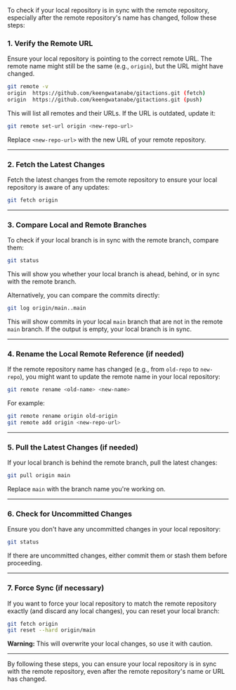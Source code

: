 To check if your local repository is in sync with the remote repository, especially after the remote repository's name has changed, follow these steps:

### 1. **Verify the Remote URL**
   Ensure your local repository is pointing to the correct remote URL. The remote name might still be the same (e.g., `origin`), but the URL might have changed.

   ```bash
   git remote -v
   origin  https://github.com/keengwatanabe/gitactions.git (fetch)
   origin  https://github.com/keengwatanabe/gitactions.git (push)

   ```

   This will list all remotes and their URLs. If the URL is outdated, update it:

   ```bash
   git remote set-url origin <new-repo-url>
   ```

   Replace `<new-repo-url>` with the new URL of your remote repository.

---

### 2. **Fetch the Latest Changes**
   Fetch the latest changes from the remote repository to ensure your local repository is aware of any updates:

   ```bash
   git fetch origin
   ```

---

### 3. **Compare Local and Remote Branches**
   To check if your local branch is in sync with the remote branch, compare them:

   ```bash
   git status
   ```

   This will show you whether your local branch is ahead, behind, or in sync with the remote branch.

   Alternatively, you can compare the commits directly:

   ```bash
   git log origin/main..main
   ```

   This will show commits in your local `main` branch that are not in the remote `main` branch. If the output is empty, your local branch is in sync.

---

### 4. **Rename the Local Remote Reference (if needed)**
   If the remote repository name has changed (e.g., from `old-repo` to `new-repo`), you might want to update the remote name in your local repository:

   ```bash
   git remote rename <old-name> <new-name>
   ```

   For example:

   ```bash
   git remote rename origin old-origin
   git remote add origin <new-repo-url>
   ```

---

### 5. **Pull the Latest Changes (if needed)**
   If your local branch is behind the remote branch, pull the latest changes:

   ```bash
   git pull origin main
   ```

   Replace `main` with the branch name you're working on.

---

### 6. **Check for Uncommitted Changes**
   Ensure you don't have any uncommitted changes in your local repository:

   ```bash
   git status
   ```

   If there are uncommitted changes, either commit them or stash them before proceeding.

---

### 7. **Force Sync (if necessary)**
   If you want to force your local repository to match the remote repository exactly (and discard any local changes), you can reset your local branch:

   ```bash
   git fetch origin
   git reset --hard origin/main
   ```

   **Warning:** This will overwrite your local changes, so use it with caution.

---

By following these steps, you can ensure your local repository is in sync with the remote repository, even after the remote repository's name or URL has changed.